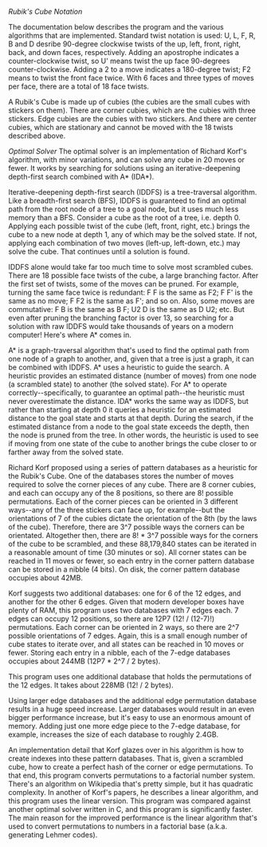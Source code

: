 *Rubik's Cube Notation*

The documentation below describes the program and the various algorithms that are implemented. Standard twist notation is used: U, L, F, R, B and D desribe 90-degree clockwise twists of the up, left, front, right, back, and down faces, respectively. Adding an apostrophe indicates a counter-clockwise twist, so U' means twist the up face 90-degrees counter-clockwise. Adding a 2 to a move indicates a 180-degree twist; F2 means to twist the front face twice. With 6 faces and three types of moves per face, there are a total of 18 face twists.

A Rubik's Cube is made up of cubies (the cubies are the small cubes with stickers on them). There are corner cubies, which are the cubies with three stickers. Edge cubies are the cubies with two stickers. And there are center cubies, which are stationary and cannot be moved with the 18 twists described above.

*Optimal Solver*
The optimal solver is an implementation of Richard Korf's algorithm, with minor variations, and can solve any cube in 20 moves or fewer. It works by searching for solutions using an iterative-deepening depth-first search combined with A* (IDA*).

Iterative-deepening depth-first search (IDDFS) is a tree-traversal algorithm. Like a breadth-first search (BFS), IDDFS is guaranteed to find an optimal path from the root node of a tree to a goal node, but it uses much less memory than a BFS. Consider a cube as the root of a tree, i.e. depth 0. Applying each possible twist of the cube (left, front, right, etc.) brings the cube to a new node at depth 1, any of which may be the solved state. If not, applying each combination of two moves (left-up, left-down, etc.) may solve the cube. That continues until a solution is found.

IDDFS alone would take far too much time to solve most scrambled cubes. There are 18 possible face twists of the cube, a large branching factor. After the first set of twists, some of the moves can be pruned. For example, turning the same face twice is redundant: F F is the same as F2; F F' is the same as no move; F F2 is the same as F'; and so on. Also, some moves are commutative: F B is the same as B F; U2 D is the same as D U2; etc. But even after pruning the branching factor is over 13, so searching for a solution with raw IDDFS would take thousands of years on a modern computer! Here's where A* comes in.

A* is a graph-traversal algorithm that's used to find the optimal path from one node of a graph to another, and, given that a tree is just a graph, it can be combined with IDDFS. A* uses a heuristic to guide the search. A heuristic provides an estimated distance (number of moves) from one node (a scrambled state) to another (the solved state). For A* to operate correctly--specifically, to guarantee an optimal path--the heuristic must never overestimate the distance. IDA* works the same way as IDDFS, but rather than starting at depth 0 it queries a heuristic for an estimated distance to the goal state and starts at that depth. During the search, if the estimated distance from a node to the goal state exceeds the depth, then the node is pruned from the tree. In other words, the heuristic is used to see if moving from one state of the cube to another brings the cube closer to or farther away from the solved state.

Richard Korf proposed using a series of pattern databases as a heuristic for the Rubik's Cube. One of the databases stores the number of moves required to solve the corner pieces of any cube. There are 8 corner cubies, and each can occupy any of the 8 positions, so there are 8! possible permutations. Each of the corner pieces can be oriented in 3 different ways--any of the three stickers can face up, for example--but the orientations of 7 of the cubies dictate the orientation of the 8th (by the laws of the cube). Therefore, there are 3^7 possible ways the corners can be orientated. Altogether then, there are 8! * 3^7 possible ways for the corners of the cube to be scrambled, and these 88,179,840 states can be iterated in a reasonable amount of time (30 minutes or so). All corner states can be reached in 11 moves or fewer, so each entry in the corner pattern database can be stored in a nibble (4 bits). On disk, the corner pattern database occupies about 42MB.

Korf suggests two additional databases: one for 6 of the 12 edges, and another for the other 6 edges. Given that modern developer boxes have plenty of RAM, this program uses two databases with 7 edges each. 7 edges can occupy 12 positions, so there are 12P7 (12! / (12-7)!) permutations. Each corner can be oriented in 2 ways, so there are 2^7 possible orientations of 7 edges. Again, this is a small enough number of cube states to iterate over, and all states can be reached in 10 moves or fewer. Storing each entry in a nibble, each of the 7-edge databases occupies about 244MB (12P7 * 2^7 / 2 bytes).

This program uses one additional database that holds the permutations of the 12 edges. It takes about 228MB (12! / 2 bytes).

Using larger edge databases and the additional edge permutation database results in a huge speed increase. Larger databases would result in an even bigger performance increase, but it's easy to use an enormous amount of memory. Adding just one more edge piece to the 7-edge database, for example, increases the size of each database to roughly 2.4GB.

An implementation detail that Korf glazes over in his algorithm is how to create indexes into these pattern databases. That is, given a scrambled cube, how to create a perfect hash of the corner or edge permutations. To that end, this program converts permutations to a factorial number system. There's an algorithm on Wikipedia that's pretty simple, but it has quadratic complexity. In another of Korf's papers, he describes a linear algorithm, and this program uses the linear version. This program was compared against another optimal solver written in C, and this program is significantly faster. The main reason for the improved performance is the linear algorithm that's used to convert permutations to numbers in a factorial base (a.k.a. generating Lehmer codes).